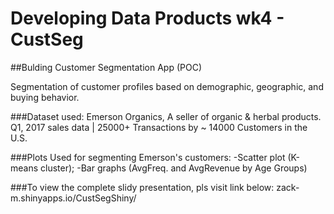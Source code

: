 # Developing Data Products wk4 - CustSeg

##Bulding Customer Segmentation App (POC)

Segmentation of customer profiles based on demographic, geographic, and buying behavior.

###Dataset used: Emerson Organics, A seller of organic & herbal products.
Q1, 2017 sales data | 25000+ Transactions by ~ 14000 Customers in the U.S.

###Plots Used for segmenting Emerson's customers: 
-Scatter plot (K-means cluster); 
-Bar graphs (AvgFreq. and AvgRevenue by Age Groups)

###To view the complete slidy presentation, pls visit link below:
zack-m.shinyapps.io/CustSegShiny/
